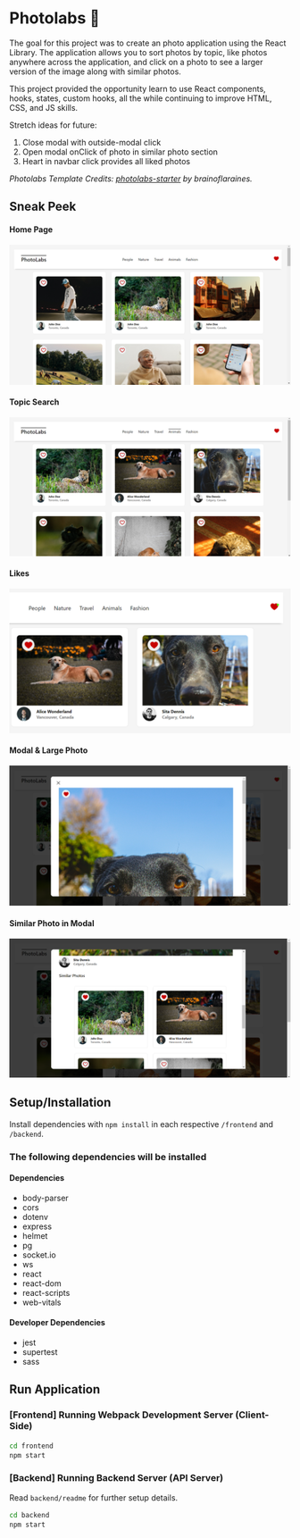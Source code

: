 # Photolabs  📸

The goal for this project was to create an photo application using the React Library. The application allows you to sort photos by topic, like photos anywhere across the application, and click on a photo to see a larger version of the image along with similar photos. 

This project provided the opportunity learn to use React components, hooks, states, custom hooks, all the while continuing to improve HTML, CSS, and JS skills. 

Stretch ideas for future: 
1. Close modal with outside-modal click
2. Open modal onClick of photo in similar photo section
3. Heart in navbar click provides all liked photos

*Photolabs Template Credits: [photolabs-starter](https://github.com/lighthouse-labs/photolabs-starter) by brainoflaraines.*


## Sneak Peek
#### Home Page
![Homepage of the Photolabs App](frontend/public/screenshots/homeRoute.png)

#### Topic Search
![Topic search/filter on the home page](frontend/public/screenshots/specificTopic.png)

#### Likes
![Likes on photos, and indicated on heart in the navbar](frontend/public/screenshots/likes.png)

#### Modal & Large Photo
![Modal open and large version of photo](frontend/public/screenshots/modalBigPhoto.png)

#### Similar Photo in Modal
![Modal open and similar photos in view](frontend/public/screenshots/similarAndLiked.png)


## Setup/Installation

Install dependencies with `npm install` in each respective `/frontend` and `/backend`.

### The following dependencies will be installed
#### Dependencies
- body-parser
- cors
- dotenv
- express
- helmet
- pg
- socket.io
- ws
- react
- react-dom
- react-scripts
- web-vitals

#### Developer Dependencies
- jest
- supertest
- sass

## Run Application
### [Frontend] Running Webpack Development Server (Client-Side)

```sh
cd frontend
npm start
```

### [Backend] Running Backend Server (API Server)

Read `backend/readme` for further setup details.

```sh
cd backend
npm start
```
